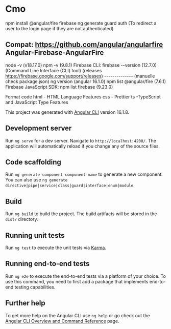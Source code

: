 # Cmo
npm install @angular/fire firebase
ng generate guard auth (To redirect a user to the login page if they are not authenticated)



Compat: https://github.com/angular/angularfire Angular-Firebase-AngularFire
-----------
node -v (v18.17.0)
npm -v (9.8.1)
Firebase CLI: firebase --version (12.7.0) (Command Line Interface (CLI) tool) (releases https://firebase.google.com/support/releases)
-------------- (manuelle check package.json)
ng version (angular 16.1.0)
npm list @angular/fire (7.6.1)
Firebase JavaScript SDK: npm list firebase (9.23.0)

Format code
html - HTML Language Features
css - Prettier
ts -TypeScript and JavaScript Type Features



This project was generated with [Angular CLI](https://github.com/angular/angular-cli) version 16.1.8.

## Development server

Run `ng serve` for a dev server. Navigate to `http://localhost:4200/`. The application will automatically reload if you change any of the source files.

## Code scaffolding

Run `ng generate component component-name` to generate a new component. You can also use `ng generate directive|pipe|service|class|guard|interface|enum|module`.

## Build

Run `ng build` to build the project. The build artifacts will be stored in the `dist/` directory.

## Running unit tests

Run `ng test` to execute the unit tests via [Karma](https://karma-runner.github.io).

## Running end-to-end tests

Run `ng e2e` to execute the end-to-end tests via a platform of your choice. To use this command, you need to first add a package that implements end-to-end testing capabilities.

## Further help

To get more help on the Angular CLI use `ng help` or go check out the [Angular CLI Overview and Command Reference](https://angular.io/cli) page.
